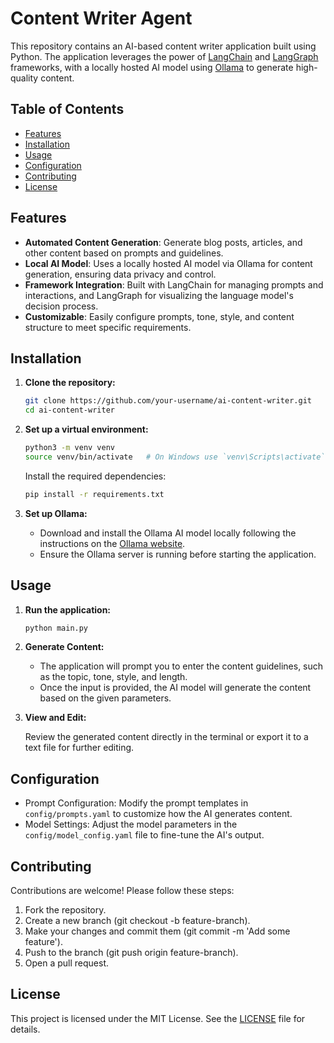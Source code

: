 # Content Writer Agent

This repository contains an AI-based content writer application built using Python. The application leverages the power of [LangChain](https://github.com/hwchase17/langchain) and [LangGraph](https://github.com/langgraph/langgraph) frameworks, with a locally hosted AI model using [Ollama](https://ollama.com/) to generate high-quality content.

## Table of Contents

- [Features](#features)
- [Installation](#installation)
- [Usage](#usage)
- [Configuration](#configuration)
- [Contributing](#contributing)
- [License](#license)

## Features

- **Automated Content Generation**: Generate blog posts, articles, and other content based on prompts and guidelines.
- **Local AI Model**: Uses a locally hosted AI model via Ollama for content generation, ensuring data privacy and control.
- **Framework Integration**: Built with LangChain for managing prompts and interactions, and LangGraph for visualizing the language model's decision process.
- **Customizable**: Easily configure prompts, tone, style, and content structure to meet specific requirements.

## Installation

1. **Clone the repository:**
   ```bash
   git clone https://github.com/your-username/ai-content-writer.git
   cd ai-content-writer
   ```

2. **Set up a virtual environment:**
   ```bash
   python3 -m venv venv
   source venv/bin/activate   # On Windows use `venv\Scripts\activate`
   ```
   
   Install the required dependencies:
   ```bash
   pip install -r requirements.txt
   ```
   
4. **Set up Ollama:**

   - Download and install the Ollama AI model locally following the instructions on the [Ollama website](https://ollama.com/).
   - Ensure the Ollama server is running before starting the application.
   
## Usage

1. **Run the application:**
   
   ```bash
   python main.py
   ```
   
2. **Generate Content:**
   
   - The application will prompt you to enter the content guidelines, such as the topic, tone, style, and length.
   - Once the input is provided, the AI model will generate the content based on the given parameters.

3. **View and Edit:**
   
   Review the generated content directly in the terminal or export it to a text file for further editing.

## Configuration

- Prompt Configuration: Modify the prompt templates in `config/prompts.yaml` to customize how the AI generates content.
- Model Settings: Adjust the model parameters in the `config/model_config.yaml` file to fine-tune the AI's output.

## Contributing
   
Contributions are welcome! Please follow these steps:

1. Fork the repository.
2. Create a new branch (git checkout -b feature-branch).
3. Make your changes and commit them (git commit -m 'Add some feature').
4. Push to the branch (git push origin feature-branch).
5. Open a pull request.

## License
This project is licensed under the MIT License. See the [LICENSE](https://github.com/camperenik/content-writer-agent/blob/main/LICENSE) file for details.

